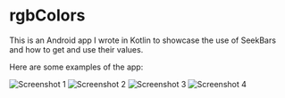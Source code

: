 # rgbColors

This is an Android app I wrote in Kotlin to showcase the use of SeekBars and how to get and use their values.

Here are some examples of the app:

![Screenshot 1](https://i.imgur.com/K6NPBpm.jpg)
![Screenshot 2](https://i.imgur.com/IVFsrft.jpg)
![Screenshot 3](https://i.imgur.com/5x1cVqe.jpg)
![Screenshot 4](https://i.imgur.com/zqJrJqU.jpg)
